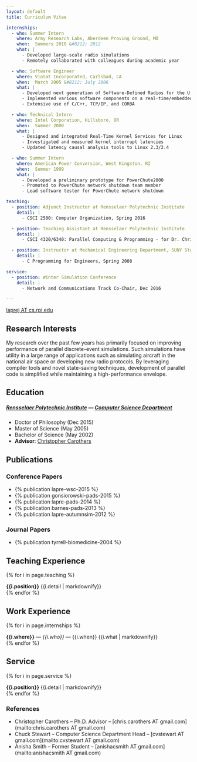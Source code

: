 ```yaml
---
layout: default
title: Curriculum Vitae

internships:
  - who: Summer Intern
    where: Army Research Labs, Aberdeen Proving Ground, MD
    when:  Summers 2010 &#8212; 2012
    what: |
      - Developed large-scale radio simulations
      - Remotely collaborated with colleagues during academic year

  - who: Software Engineer
    where: ViaSat Incorporated, Carlsbad, CA
    when:  March 2005 &#8212; July 2006
    what: |
      - Developed next generation of Software-Defined Radios for the U.S. Navy
      - Implemented various software components on a real-time/embedded platform (Green Hills INTEGRITY)
      - Extensive use of C/C++, TCP/IP, and CORBA

  - who: Technical Intern
    where: Intel Corporation, Hillsboro, OR
    when:  Summer 2000
    what: |
      - Designed and integrated Real-Time Kernel Services for Linux
      - Investigated and measured kernel interrupt latencies
      - Updated latency causal analysis tools to Linux 2.3/2.4

  - who: Summer Intern
    where: American Power Conversion, West Kingston, RI
    when:  Summer 1999
    what: |
      - Developed a preliminary prototype for PowerChute2000
      - Promoted to PowerChute network shutdown team member
      - Lead software tester for PowerChute network shutdown

teaching:
  - position: Adjunct Instructor at Rensselaer Polytechnic Institute
    detail: |
      - CSCI 2500: Computer Organization, Spring 2016

  - position: Teaching Assistant at Rensselaer Polytechnic Institute
    detail: |
      - CSCI 4320/6340: Parallel Computing & Programming - for Dr. Christopher Carothers, Spring 2013

  - position: Instructor at Mechanical Engineering Department, SUNY Stony Brook
    detail: |
      - C Programming for Engineers, Spring 2008

service:
  - position: Winter Simulation Conference
    detail: |
      - Network and Communications Track Co-Chair, Dec 2016

---
```


<p class="contact">
<a href="mailto:laprej AT cs.rpi.edu"><span class="glyphicon glyphicon-envelope"></span> laprej AT cs.rpi.edu</a>
</p>

## Research Interests
My research over the past few years has primarily focused on improving performance of parallel discrete-event simulations.
Such simulations have utility in a large range of applications such as simulating aircraft in the national air space or developing new radio protocols.
By leveraging compiler tools and novel state-saving techniques, development of parallel code is simplified while maintaining a high-performance envelope.

## Education
##### [Rensselaer Polytechnic Institute](http://www.rpi.edu) — [Computer Science Department](http://www.cs.rpi.edu)
- Doctor of Philosophy (Dec 2015)
- Master of Science (May 2005)
- Bachelor of Science (May 2002)
- **Advisor**: [Christopher Carothers](http://www.cs.rpi.edu/~chrisc)

## Publications

### Conference Papers

- {% publication lapre-wsc-2015 %}
- {% publication gonsiorowski-pads-2015 %}
- {% publication lapre-pads-2014 %}
- {% publication barnes-pads-2013 %}
- {% publication lapre-autumnsim-2012 %}

### Journal Papers

- {% publication tyrrell-biomedicine-2004 %}

## Teaching Experience

{% for i in page.teaching %}
<div><strong>{{i.position}}</strong> {{i.detail | markdownify}}</div>
{% endfor %}

## Work Experience

{% for i in page.internships %}
<div><strong>{{i.where}}</strong> — <em>{{i.who}}</em> — {{i.when}}
{{i.what | markdownify}}</div>
{% endfor %}

## Service

{% for i in page.service %}
<div><strong>{{i.position}}</strong> {{i.detail | markdownify}}</div>
{% endfor %}

### References

* Christopher Carothers – Ph.D. Advisor – [chris.carothers AT gmail.com](mailto:chris.carothers AT gmail.com)
* Chuck Stewart  – Computer Science Department Head – [cvstewart AT gmail.com](mailto:cvstewart AT gmail.com)
* Anisha Smith – Former Student – [anishacsmith AT gmail.com](mailto:anishacsmith AT gmail.com)
